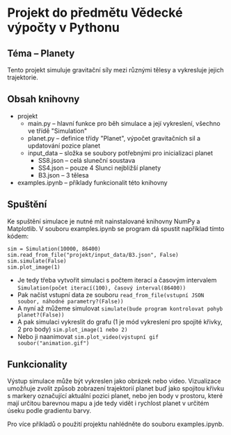 # Projekt do předmětu Vědecké výpočty v Pythonu
## Téma – Planety

Tento projekt simuluje gravitační síly mezi různými tělesy a vykresluje jejich trajektorie.

## Obsah knihovny

- projekt
  - main.py – hlavní funkce pro běh simulace a její vykreslení, všechno ve třídě "Simulation"
  - planet.py – definice třídy "Planet", výpočet gravitačních sil a updatování pozice planet
  - input_data – složka se soubory potřebnými pro inicializaci planet
    - SS8.json – celá sluneční soustava
    - SS4.json – pouze 4 Slunci nejbližší planety
    - B3.json – 3 tělesa
- examples.ipynb – příklady funkcionalit této knihovny

## Spuštění
Ke spuštění simulace je nutné mít nainstalované knihovny NumPy a Matplotlib.
V souboru examples.ipynb se program dá spustit například tímto kódem:
```     
sim = Simulation(10000, 86400)
sim.read_from_file("projekt/input_data/B3.json", False)
sim.simulate(False)
sim.plot_image(1)
```
- Je tedy třeba vytvořit simulaci s počtem iterací a časovým intervalem
```Simulation(počet iterací(100), časový interval(86400))```
- Pak načíst vstupní data ze souboru
```read_from_file(vstupní JSON soubor, náhodné parametry?(False))```
- A nyní až můžeme simulovat
```simulate(bude program kontrolovat pohyb planet?(False))```
- A pak simulaci vykreslit do grafu (1 je mód vykreslení pro spojité křivky, 2 pro body)
```sim.plot_image(1 nebo 2)```
- Nebo ji naanimovat
```sim.plot_video(výstupní gif soubor("animation.gif")```


## Funkcionality

Výstup simulace může být vykreslen jako obrázek nebo video.
Vizualizace umožňuje zvolit způsob zobrazení trajektorií planet buď jako spojitou křivku s markery označující aktuální pozici planet, nebo jen body v prostoru, které mají určitou barevnou mapu a jde tedy vidět i rychlost planet v určitém úseku podle gradientu barvy.

Pro více příkladů o použití projektu nahlédněte do souboru examples.ipynb.
